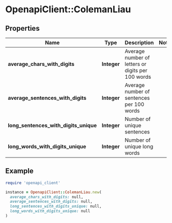 # OpenapiClient::ColemanLiau

## Properties

| Name | Type | Description | Notes |
| ---- | ---- | ----------- | ----- |
| **average_chars_with_digits** | **Integer** | Average number of letters or digits per 100 words |  |
| **average_sentences_with_digits** | **Integer** | Average number of sentences per 100 words |  |
| **long_sentences_with_digits_unique** | **Integer** | Number of unique sentences |  |
| **long_words_with_digits_unique** | **Integer** | Number of unique long words |  |

## Example

```ruby
require 'openapi_client'

instance = OpenapiClient::ColemanLiau.new(
  average_chars_with_digits: null,
  average_sentences_with_digits: null,
  long_sentences_with_digits_unique: null,
  long_words_with_digits_unique: null
)
```

